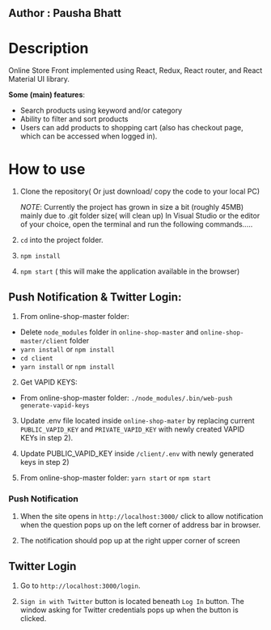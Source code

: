 ## Author : Pausha Bhatt ##
# Description

Online Store Front implemented using React, Redux, React router, and React Material UI library.

**Some (main) features**:
- Search products using keyword and/or category
- Ability to filter and sort products
- Users can add products to shopping cart (also has checkout page, which can be accessed when logged in).

# How to use

1. Clone the repository( Or just download/ copy the code to your local PC)

    _NOTE_: Currently the project has grown in size a bit (roughly 45MB) mainly due to .git folder size( will clean up)
    In Visual Studio or the editor of your choice, open the terminal and run the following commands.....
2. ```cd``` into the project folder.
3. ```npm install```
4. ```npm start``` ( this will make the application available in the browser)



## Push Notification & Twitter Login:

1) From online-shop-master folder:
* Delete ```node_modules``` folder in ```online-shop-master``` and ```online-shop-master/client``` folder
* ```yarn install``` or ```npm install```
* ```cd client``` 
* ```yarn install``` or ```npm install```

2) Get VAPID KEYS:
* From online-shop-master folder: 
```./node_modules/.bin/web-push generate-vapid-keys```

3) Update .env file located inside ```online-shop-mater``` by replacing current 
```PUBLIC_VAPID_KEY``` and
```PRIVATE_VAPID_KEY``` with newly created VAPID KEYs in step 2).

4) Update PUBLIC_VAPID_KEY inside ```/client/.env``` with newly generated keys in step 2)


5) From online-shop-master folder:
```yarn start``` or ```npm start```

### Push Notification

1) When the site opens in ```http://localhost:3000/``` click to allow notification when the question pops up on the left corner of address bar in browser.

2) The notification should pop up at the right upper corner of screen

## Twitter Login

1) Go to ```http://localhost:3000/login```.

2) ```Sign in with Twitter``` button is located beneath ```Log In``` button. The window asking for Twitter credentials pops up when the button is clicked. 